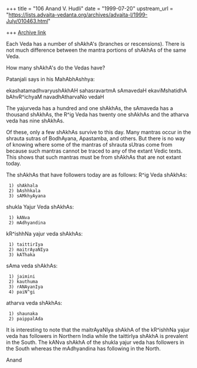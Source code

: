 +++
title = "106 Anand V. Hudli"
date = "1999-07-20"
upstream_url = "https://lists.advaita-vedanta.org/archives/advaita-l/1999-July/010463.html"

+++
[Archive link](https://lists.advaita-vedanta.org/archives/advaita-l/1999-July/010463.html)

Each Veda has a number of shAkhA's (branches or rescensions). There is not
 much difference between the mantra portions of shAkhAs of the same Veda.

 How many shAkhA's do the Vedas have?

 Patanjali says in his MahAbhAshhya:

  ekashatamadhvaryushAkhAH sahasravartmA sAmavedaH
  ekaviMshatidhA bAhvR^ichyaM navadhAtharvaNo vedaH

 The yajurveda has a hundred and one shAkhAs, the sAmaveda has a thousand
 shAkhAs, the R^ig Veda has twenty one shAkhAs and the atharva veda has nine
 shAkhAs.

 Of these, only a few shAkhAs survive to this day. Many mantras occur in
 the shrauta sutras of BodhAyana, Apastamba, and others. But there is no
 way of knowing where some of the mantras of shrauta sUtras come from
 because such mantras cannot be traced to any of the extant Vedic texts.
 This shows that such mantras must be from shAkhAs that are not extant
 today.

 The shAkhAs that have followers today are as follows:
 R^ig Veda shAkhAs:

     1) shAkhala
     2) bAshhkala
     3) sAMkhyAyana

 shukla Yajur Veda shAkhAs:

     1) kANva
     2) mAdhyandina

 kR^ishhNa yajur veda shAkhAs:

     1) taittirIya
     2) maitrAyaNIya
     3) kAThaka

 sAma veda shAkhAs:

     1) jaimini
     2) kauthuma
     3) rANAyanIya
     4) paiN^gi

 atharva veda shAkhAs:

     1) shaunaka
     2) paippalAda


  It is interesting to note that the maitrAyaNIya shAkhA of the kR^ishhNa
  yajur veda has followers in Northern India while the taittirIya shAkhA
  is prevalent in the South. The kANva shAkhA of the shukla yajur veda
  has followers in the South whereas the mAdhyandina has following in the
  North.

 Anand

